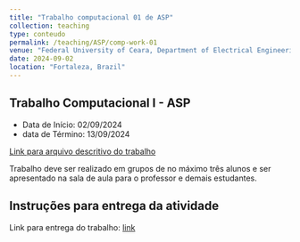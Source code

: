 ```yaml
---
title: "Trabalho computacional 01 de ASP"
collection: teaching
type: conteudo
permalink: /teaching/ASP/comp-work-01
venue: "Federal University of Ceara, Department of Electrical Engineering"
date: 2024-09-02
location: "Fortaleza, Brazil"
---
```


## Trabalho Computacional I - ASP

- Data de Início: 02/09/2024
- data de Término: 13/09/2024

[Link para arquivo descritivo do trabalho](https://drive.google.com/file/d/1nImIlUvLTE-H9_gras5ONBFmNcrLtaBr/view?usp=sharing)

Trabalho deve ser realizado em grupos de no máximo três alunos e ser apresentado na sala de aula para o professor e demais estudantes.


## Instruções para entrega da atividade

Link para entrega do trabalho: [link]()
